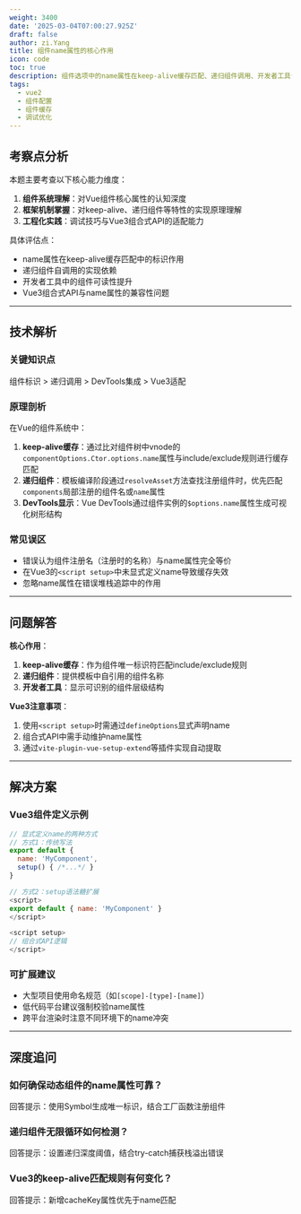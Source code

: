 ```yaml
---
weight: 3400
date: '2025-03-04T07:00:27.925Z'
draft: false
author: zi.Yang
title: 组件name属性的核心作用
icon: code
toc: true
description: 组件选项中的name属性在keep-alive缓存匹配、递归组件调用、开发者工具调试等方面分别起到什么关键作用？Vue3中name属性的使用有哪些注意事项？
tags:
  - vue2
  - 组件配置
  - 组件缓存
  - 调试优化
---
```




## 考察点分析

本题主要考查以下核心能力维度：

1. **组件系统理解**：对Vue组件核心属性的认知深度
2. **框架机制掌握**：对keep-alive、递归组件等特性的实现原理理解
3. **工程化实践**：调试技巧与Vue3组合式API的适配能力

具体评估点：

- name属性在keep-alive缓存匹配中的标识作用
- 递归组件自调用的实现依赖
- 开发者工具中的组件可读性提升
- Vue3组合式API与name属性的兼容性问题

---

## 技术解析

### 关键知识点

组件标识 > 递归调用 > DevTools集成 > Vue3适配

### 原理剖析

在Vue的组件系统中：

1. **keep-alive缓存**：通过比对组件树中vnode的`componentOptions.Ctor.options.name`属性与include/exclude规则进行缓存匹配
2. **递归组件**：模板编译阶段通过`resolveAsset`方法查找注册组件时，优先匹配`components`局部注册的组件名或`name`属性
3. **DevTools显示**：Vue DevTools通过组件实例的`$options.name`属性生成可视化树形结构

### 常见误区

- 错误认为组件注册名（注册时的名称）与name属性完全等价
- 在Vue3的`<script setup>`中未显式定义name导致缓存失效
- 忽略name属性在错误堆栈追踪中的作用

---

## 问题解答

**核心作用**：

1. **keep-alive缓存**：作为组件唯一标识符匹配include/exclude规则
2. **递归组件**：提供模板中自引用的组件名称
3. **开发者工具**：显示可识别的组件层级结构

**Vue3注意事项**：

1. 使用`<script setup>`时需通过`defineOptions`显式声明name
2. 组合式API中需手动维护name属性
3. 通过`vite-plugin-vue-setup-extend`等插件实现自动提取

---

## 解决方案

### Vue3组件定义示例

```javascript
// 显式定义name的两种方式
// 方式1：传统写法
export default {
  name: 'MyComponent',
  setup() { /*...*/ }
}

// 方式2：setup语法糖扩展
<script>
export default { name: 'MyComponent' }
</script>

<script setup>
// 组合式API逻辑
</script>
```

### 可扩展建议

- 大型项目使用命名规范（如`[scope]-[type]-[name]`）
- 低代码平台建议强制校验name属性
- 跨平台渲染时注意不同环境下的name冲突

---

## 深度追问

### 如何确保动态组件的name属性可靠？

回答提示：使用Symbol生成唯一标识，结合工厂函数注册组件

### 递归组件无限循环如何检测？

回答提示：设置递归深度阈值，结合try-catch捕获栈溢出错误

### Vue3的keep-alive匹配规则有何变化？

回答提示：新增cacheKey属性优先于name匹配
